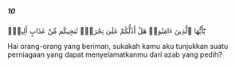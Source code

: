 ##### 10

<span class="ayah">يَٰٓأَيُّهَا ٱلَّذِينَ ءَامَنُوا۟ هَلْ أَدُلُّكُمْ عَلَىٰ تِجَٰرَةٍۢ تُنجِيكُم مِّنْ عَذَابٍ أَلِيمٍۢ</span>

<span class="ayah_translation">Hai orang-orang yang beriman, sukakah kamu aku tunjukkan suatu perniagaan yang dapat menyelamatkanmu dari azab yang pedih?</span>
